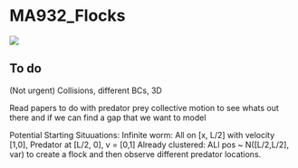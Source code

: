 # MA932_Flocks

![](gifs/cluster_gif.gif)

## To do 

(Not urgent) Collisions, different BCs, 3D

Read papers to do with predator prey collective motion to see whats out there and if we can find a gap that we want to model

Potential Starting Situuations:
Infinite worm: All on [x, L/2] with velocity [1,0], Predator at [L/2, 0], v = [0,1]
Already clustered: ALl pos ~ N([L/2,L/2], var) to create a flock and then observe different predator locations.


